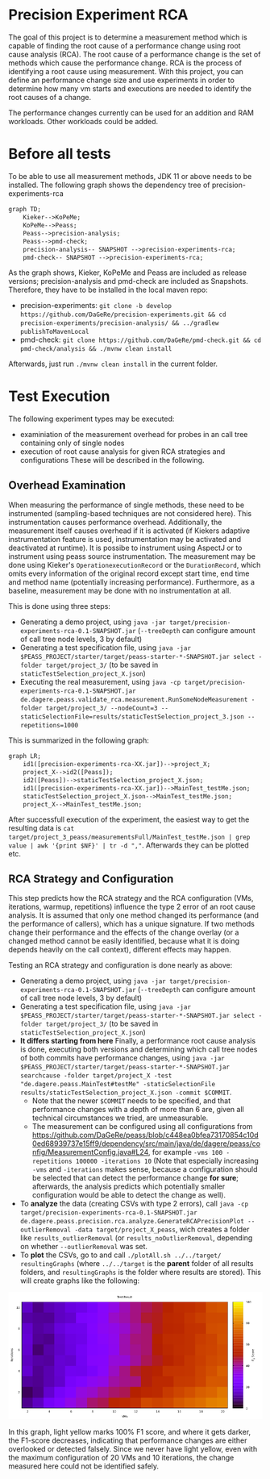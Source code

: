 Precision Experiment RCA
===================== 

The goal of this project is to determine a measurement method which is capable of finding the root cause of a performance change using root cause analysis (RCA). The root cause of a performance change is the set of methods which cause the performance change. RCA is the process of identifying a root cause using measurement. With this project, you can define an performance change size and use experiments in order to determine how many vm starts and executions are needed to identify the root causes of a change.

The performance changes currently can be used for an addition and RAM workloads. Other workloads could be added.

# Before all tests

To be able to use all measurement methods, JDK 11 or above needs to be installed. The following graph shows the dependency tree of precision-experiments-rca

```mermaid
graph TD;
	Kieker-->KoPeMe;
	KoPeMe-->Peass;
	Peass-->precision-analysis;
	Peass-->pmd-check;
	precision-analysis-- SNAPSHOT -->precision-experiments-rca;
	pmd-check-- SNAPSHOT -->precision-experiments-rca;
```
As the graph shows, Kieker, KoPeMe and Peass are included as release versions; precision-analysis and pmd-check are included as Snapshots. Therefore, they have to be installed in the local maven repo:
- precision-experiments: `git clone -b develop https://github.com/DaGeRe/precision-experiments.git && cd precision-experiments/precision-analysis/ && ../gradlew publishToMavenLocal`
- pmd-check: `git clone https://github.com/DaGeRe/pmd-check.git && cd pmd-check/analysis && ./mvnw clean install`

Afterwards, just run `./mvnw clean install` in the current folder.

# Test Execution

The following experiment types may be executed:
- examiniation of the measurement overhead for probes in an call tree containing only of single nodes
- execution of root cause analysis for given RCA strategies and configurations
These will be described in the following.

## Overhead Examination

When measuring the performance of single methods, these need to be instrumented (sampling-based techniques are not considered here). This instrumentation causes performance overhead. Additionally, the measurement itself causes overhead if it is activated (if Kiekers adaptive instrumentation feature is used, instrumentation may be activated and deactivated at runtime). It is possibe to instrument using AspectJ or to instrument using peass source instrumentation. The measurement may be done using Kieker's `OperationexecutionRecord` or the `DurationRecord`, which omits every information of the original record except start time, end time and method name (potentially increasing performance). Furthermore, as a baseline, measurement may be done with no instrumentation at all.

This is done using three steps:
- Generating a demo project, using `java -jar target/precision-experiments-rca-0.1-SNAPSHOT.jar` (`--treeDepth` can configure amount of call tree node levels, 3 by default)
- Generating a test specification file, using `java -jar $PEASS_PROJECT/starter/target/peass-starter-*-SNAPSHOT.jar select -folder target/project_3/` (to be saved in `staticTestSelection_project_X.json`)
- Executing the real measurement, using `java -cp target/precision-experiments-rca-0.1-SNAPSHOT.jar de.dagere.peass.validate_rca.measurement.RunSomeNodeMeasurement -folder target/project_3/ --nodeCount=3 --staticSelectionFile=results/staticTestSelection_project_3.json --repetitions=1000`


This is summarized in the following graph:

```mermaid
graph LR;
	id1([precision-experiments-rca-XX.jar])-->project_X;
	project_X-->id2([Peass]);
	id2([Peass])-->staticTestSelection_project_X.json;
	id1([precision-experiments-rca-XX.jar])-->MainTest_testMe.json;
	staticTestSelection_project_X.json-->MainTest_testMe.json;
	project_X-->MainTest_testMe.json;
```

After successfull execution of the experiment, the easiest way to get the resulting data is `cat target/project_3_peass/measurementsFull/MainTest_testMe.json | grep value | awk '{print $NF}' | tr -d ","`. Afterwards they can be plotted etc.

## RCA Strategy and Configuration

This step predicts how the RCA strategy and the RCA configuration (VMs, iterations, warmup, repetitions) influence the type 2 error of an root cause analysis. It is assumed that only one method changed its performance (and the performance of callers), which has a unique signature. If two methods change their performance and the effects of the change overlay (or a changed method cannot be easily identified, because what it is doing depends heavily on the call context), different effects may happen.

Testing an RCA strategy and configuration is done nearly as above:
- Generating a demo project, using `java -jar target/precision-experiments-rca-0.1-SNAPSHOT.jar` (`--treeDepth` can configure amount of call tree node levels, 3 by default)
- Generating a test specification file, using `java -jar $PEASS_PROJECT/starter/target/peass-starter-*-SNAPSHOT.jar select -folder target/project_3/` (to be saved in `staticTestSelection_project_X.json`)
- **It differs starting from here** Finally, a performance root cause analysis is done, executing both versions and determining which call tree nodes of both commits have performance changes, using `java -jar $PEASS_PROJECT/starter/target/peass-starter-*-SNAPSHOT.jar searchcause -folder target/project_X -test "de.dagere.peass.MainTest#testMe" -staticSelectionFile results/staticTestSelection_project_X.json -commit $COMMIT`. 
    * Note that the newer `$COMMIT` needs to be specified, and that performance changes with a depth of more than 6 are, given all technical circumstances we tried, are unmeasurable. 
    * The measurement can be configured using all configurations from https://github.com/DaGeRe/peass/blob/c448ea0bfea73170854c10d0ed68939737e15ff9/dependency/src/main/java/de/dagere/peass/config/MeasurementConfig.java#L24, for example `-vms 100 -repetitions 100000 -iterations 10` (Note that especially increasing `-vms` and `-iterations` makes sense, because a configuration should be selected that can detect the performance change **for sure**; afterwards, the analysis predicts which potentially smaller configuration would be able to detect the change as well). 
- To **analyze** the data (creating CSVs with type 2 errors), call `java -cp target/precision-experiments-rca-0.1-SNAPSHOT.jar de.dagere.peass.precision.rca.analyze.GenerateRCAPrecisionPlot --outlierRemoval -data target/project_X_peass`, wich creates a folder like `results_outlierRemoval` (or `results_noOutlierRemoval`, depending on whether `--outlierRemoval` was set.
- To **plot** the CSVs, go to and call `./plotAll.sh ../../target/ resultingGraphs` (where `../../target` is the **parent** folder of all results folders, and `resultingGraphs` is the folder where results are stored). This will create graphs like the following:

![Example Result Graph](example_graph.png)

In this graph, light yellow marks 100% F1 score, and where it gets darker, the F1-score decreases, indicating that performance changes are either overlooked or detected falsely.  Since we never have light yellow, even with the maximum configuration of 20 VMs and 10 iterations, the change measured here could not be identified safely.
